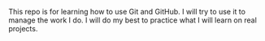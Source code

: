 This repo is for learning how to use Git and GitHub.
I will try to use it to manage the work I do.
I will do my best to practice what I will learn on real projects.
